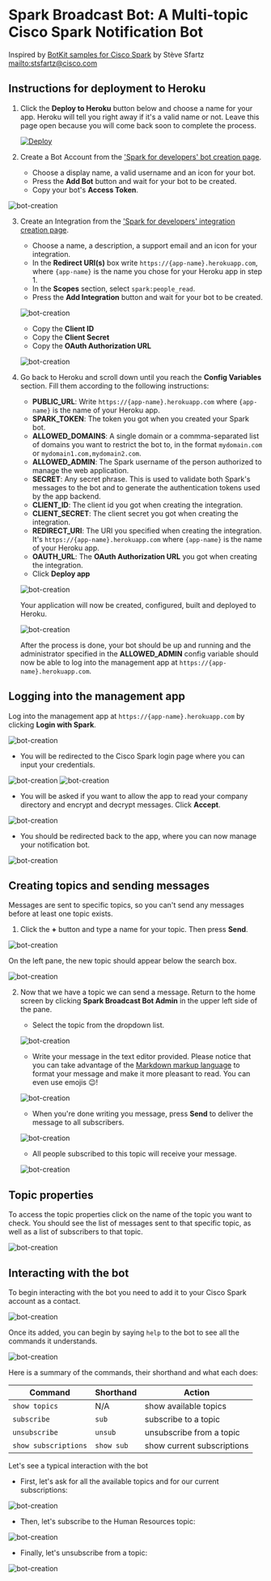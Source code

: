 # Spark Broadcast Bot: A Multi-topic Cisco Spark Notification Bot 

Inspired by [BotKit samples for Cisco Spark](https://github.com/CiscoDevNet/botkit-ciscospark-samples) by Stève Sfartz <mailto:stsfartz@cisco.com>


## Instructions for deployment to Heroku

1. Click the **Deploy to Heroku** button below and choose a name for your app. Heroku will tell you right away if it's a valid name or not. Leave this page open because you will come back soon to complete the process.

    [![Deploy](https://www.herokucdn.com/deploy/button.svg)](https://heroku.com/deploy)

2. Create a Bot Account from the ['Spark for developers' bot creation page](https://developer.ciscospark.com/add-bot.html). 
    - Choose a display name, a valid username and an icon for your bot. 
    - Press the **Add Bot** button and wait for your bot to be created. 
    - Copy your bot's **Access Token**.

![bot-creation](docs/img/bot-creation.png)

3. Create an Integration from the ['Spark for developers' integration creation page](https://developer.ciscospark.com/add-integration.html). 
    - Choose a name, a description, a support email and an icon for your integration. 
    - In the **Redirect URI(s)** box write `https://{app-name}.herokuapp.com`, where `{app-name}` is the name you chose for your Heroku app in step 1.
    - In the **Scopes** section, select `spark:people_read`.
    - Press the **Add Integration** button and wait for your bot to be created.

    ![bot-creation](docs/img/integration-creation-1.png)

    - Copy the **Client ID**
    - Copy the **Client Secret**
    - Copy the **OAuth Authorization URL**

     ![bot-creation](docs/img/integration-creation-2.png)

4. Go back to Heroku and scroll down until you reach the **Config Variables** section. Fill them according to the following instructions:
    - **PUBLIC_URL**: Write `https://{app-name}.herokuapp.com` where `{app-name}` is the name of your Heroku app.
    - **SPARK_TOKEN**: The token you got when you created your Spark bot.
    - **ALLOWED_DOMAINS**: A single domain or a commma-separated list of domains you want to restrict the bot to, in the format `mydomain.com` or `mydomain1.com,mydomain2.com`.
    - **ALLOWED_ADMIN**: The Spark username of the person authorized to manage the web application.
    - **SECRET**: Any secret phrase. This is used to validate both Spark's messages to the bot and to generate the authentication tokens used by the app backend.
    - **CLIENT_ID**: The client id you got when creating the integration.
    - **CLIENT_SECRET**: The client secret you got when creating the integration.
    - **REDIRECT_URI**: The URI you specified when creating the integration. It's `https://{app-name}.herokuapp.com` where `{app-name}` is the name of your Heroku app.
    - **OAUTH_URL**: The **OAuth Authorization URL** you got when creating the integration.
    - Click **Deploy app**

    ![bot-creation](docs/img/heroku-parameters.png)

    Your application will now be created, configured, built and deployed to Heroku. 

    ![bot-creation](docs/img/app-deployment.png)

    After the process is done, your bot should be up and running and the administrator specified in the **ALLOWED_ADMIN** config variable should now be able to log into the management app at `https://{app-name}.herokuapp.com`.




## Logging into the management app

Log into the management app at `https://{app-name}.herokuapp.com` by clicking **Login with Spark**.

![bot-creation](docs/img/management-app.png)

- You will be redirected to the Cisco Spark login page where you can input your credentials.

![bot-creation](docs/img/spark-credentials-1.png)
![bot-creation](docs/img/spark-credentials-2.png)

- You will be asked if you want to allow the app to read your company directory and  encrypt and decrypt messages. Click **Accept**.

![bot-creation](docs/img/app-authorization.png)

- You should be redirected back to the app, where you can now manage your notification bot.

![bot-creation](docs/img/logged-into-app.png)


## Creating topics and sending messages

Messages are sent to specific topics, so you can't send any messages before at least one topic exists.

1. Click the **+** button and type a name for your topic. Then press **Send**.

![bot-creation](docs/img/new-topic-1.png)

On the left pane, the new topic should appear below the search box.

![bot-creation](docs/img/new-topic-2.png)

2. Now that we have a topic we can send a message. Return to the home screen by clicking **Spark Broadcast Bot Admin** in the upper left side of the pane.

    - Select the topic from the dropdown list.

    ![bot-creation](docs/img/new-message-1.png)

    - Write your message in the text editor provided. Please notice that you can take advantage of the [Markdown markup language](https://guides.github.com/features/mastering-markdown/) to format your message and make it more pleasant to read. You can even use emojis :wink:!

    ![bot-creation](docs/img/new-message-2.png)

    - When you're done writing you message, press **Send** to deliver the message to all subscribers.

    ![bot-creation](docs/img/new-message-3.png)

    - All people subscribed to this topic will receive your message.

    ![bot-creation](docs/img/new-message-4.png)


## Topic properties

To access the topic properties click on the name of the topic you want to check. You should see the list of messages sent to that specific topic, as well as a list of subscribers to that topic.

![bot-creation](docs/img/message-history.png)



## Interacting with the bot

To begin interacting with the bot you need to add it to your Cisco Spark account as a contact.

![bot-creation](docs/img/add-bot-to-spark.png)

Once its added, you can begin by saying `help` to the bot to see all the commands it understands.

![bot-creation](docs/img/bot-help.png)

Here is a summary of the commands, their shorthand and what each does:

| Command | Shorthand | Action |
|---|---|---|
| `show topics` | N/A | show available topics |
| `subscribe` | `sub` | subscribe to a topic | 
| `unsubscribe` | `unsub` | unsubscribe from a topic | 
| `show subscriptions` | `show sub` | show current subscriptions |


Let's see a typical interaction with the bot

- First, let's ask for all the available topics and for our current subscriptions:

![bot-creation](docs/img/show-topics-show-sub.png)

- Then, let's subscribe to the Human Resources topic:

![bot-creation](docs/img/subscribe-human-resources.png)

- Finally, let's unsubscribe from a topic:

![bot-creation](docs/img/unsub-collaboration.png)


